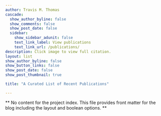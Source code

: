 ```yaml
---
author: Travis M. Thomas
cascade:
  show_author_byline: false
  show_comments: false
  show_post_date: false
  sidebar:
    show_sidebar_adunit: false
    text_link_label: View publications
    text_link_url: /publications/
description: Click image to view full citation.
layout: list
show_author_byline: false
show_button_links: false
show_post_date: false
show_post_thumbnail: true

title: "A Curated List of Recent Publications"

---
```


** No content for the project index. This file provides front matter for the blog including the layout and boolean options. **

